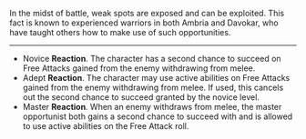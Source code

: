 In the midst of battle, weak spots are exposed and can be exploited. This fact is known to experienced warriors in both Ambria and Davokar, who have taught others how to make use of such opportunities.

---
- Novice **Reaction**. The character has a second chance to succeed on Free Attacks gained from the enemy withdrawing from melee.
- Adept **Reaction**. The character may use active abilities on Free Attacks gained from the enemy withdrawing from melee. If used, this cancels out the second chance to succeed granted by the novice level.
- Master **Reaction**. When an enemy withdraws from melee, the master opportunist both gains a second chance to succeed with and is allowed to use active abilities on the Free Attack roll.